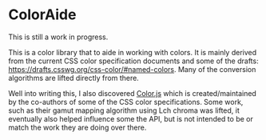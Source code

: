# ColorAide

This is still a work in progress.

This is a color library that to aide in working with colors. It is mainly derived from the current CSS color
specification documents and some of the drafts: https://drafts.csswg.org/css-color/#named-colors. Many of the conversion
algorithms are lifted directly from there.

Well into writing this, I also discovered [Color.js](https://github.com/LeaVerou/color.js) which is created/maintained
by the co-authors of some of the CSS color specifications. Some work, such as their gamut mapping algorithm using Lch
chroma was lifted, it eventually also helped influence some the API, but is not intended to be or match the work they
are doing over there.
